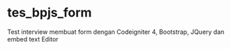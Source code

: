 # tes_bpjs_form
Test interview membuat form dengan Codeigniter 4, Bootstrap, JQuery dan embed text Editor
